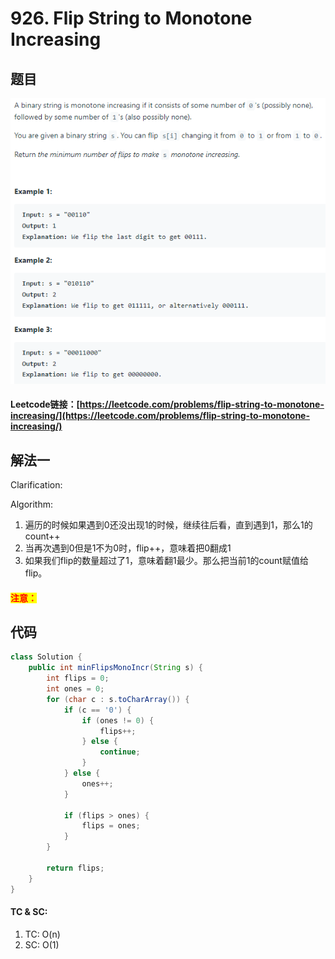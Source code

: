 # 926. Flip String to Monotone Increasing

## 题目

![](<../../.gitbook/assets/image (36) (1).png>)

#### Leetcode链接：[https://leetcode.com/problems/flip-string-to-monotone-increasing/](https://leetcode.com/problems/flip-string-to-monotone-increasing/)

## 解法一

Clarification:&#x20;

Algorithm:&#x20;

1. 遍历的时候如果遇到0还没出现1的时候，继续往后看，直到遇到1，那么1的count++
2. 当再次遇到0但是1不为0时，flip++，意味着把0翻成1
3. 如果我们flip的数量超过了1，意味着翻1最少。那么把当前1的count赋值给flip。

#### <mark style="color:red;">注意：</mark>

## 代码

```java
class Solution {
    public int minFlipsMonoIncr(String s) {
        int flips = 0;
        int ones = 0;
        for (char c : s.toCharArray()) {
            if (c == '0') {
                if (ones != 0) {
                    flips++;
                } else {
                    continue;
                }
            } else {
                ones++;
            }
            
            if (flips > ones) {
                flips = ones;
            }
        }
        
        return flips;
    }
}
```

#### TC & SC:&#x20;

1. TC: O(n)
2. SC: O(1)
